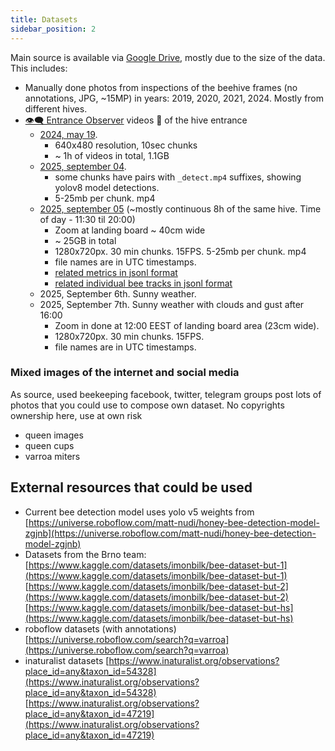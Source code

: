 ```yaml
---
title: Datasets
sidebar_position: 2
---
```

Main source is available via [Google Drive](https://drive.google.com/drive/folders/105PmxDKFUR6NCPLHBkXGdkfcZwWf9ABI?usp=drive_link), mostly due to the size of the data. This includes:

- Manually done photos from inspections of the beehive frames (no annotations, JPG, ~15MP) in years: 2019, 2020, 2021, 2024. Mostly from different hives.
- [👁️‍🗨️ Entrance Observer](/about/products/beehive_camera/) videos 🎥 of the hive entrance
	- [2024, may 19](https://drive.google.com/drive/folders/1bD9uFYu0c2Y4NfKOqTwB-NGl1ZIwEyI1?usp=drive_link). 
		- 640x480 resolution, 10sec chunks
		- ~ 1h of videos in total, 1.1GB
	- [2025, september 04](https://drive.google.com/drive/folders/1BY7RrQdQI-6iaSzx4-CVES0kwVlpzX2u?usp=drive_link). 
		- some chunks have pairs with `_detect.mp4` suffixes, showing yolov8 model detections.
		- 5-25mb per chunk. mp4
	- [2025, september 05](https://drive.google.com/drive/folders/12oV370f8HqrZsuXUU9mLWeT9NAs8HcO2?usp=drive_link) (~mostly continuous 8h of the same hive. Time of day - 11:30  til 20:00)
		- Zoom at landing board ~ 40cm wide
		- ~ 25GB in total
		- 1280x720px. 30 min chunks. 15FPS. 5-25mb per chunk. mp4
		- file names are in UTC timestamps.
		- [related metrics in jsonl format](https://drive.google.com/file/d/18b2aKTxrS1K9YpQciDybXwDlNYuEE4yh/view?usp=drive_link)
		- [related individual bee tracks in jsonl format](https://drive.google.com/file/d/1J6I2KOeUa4dns7OmXidvc6Oqc0VF2goC/view?usp=drive_link)
	- 2025, September 6th. Sunny weather.
	- 2025, September 7th. Sunny weather with clouds and gust after 16:00
		- Zoom in done at 12:00 EEST of landing board area (23cm wide). 
		- 1280x720px. 30 min chunks. 15FPS.  
		- file names are in UTC timestamps.

### Mixed images of the internet and social media

As source, used beekeeping facebook, twitter, telegram groups post lots of photos that you could use to compose own dataset. No copyrights ownership here, use at own risk

- queen images
- queen cups
- varroa miters

## External resources that could be used

- Current bee detection model uses yolo v5 weights from [https://universe.roboflow.com/matt-nudi/honey-bee-detection-model-zgjnb](https://universe.roboflow.com/matt-nudi/honey-bee-detection-model-zgjnb)
- Datasets from the Brno team: [https://www.kaggle.com/datasets/imonbilk/bee-dataset-but-1](https://www.kaggle.com/datasets/imonbilk/bee-dataset-but-1) [https://www.kaggle.com/datasets/imonbilk/bee-dataset-but-2](https://www.kaggle.com/datasets/imonbilk/bee-dataset-but-2) [https://www.kaggle.com/datasets/imonbilk/bee-dataset-but-hs](https://www.kaggle.com/datasets/imonbilk/bee-dataset-but-hs)
- roboflow datasets (with annotations) [https://universe.roboflow.com/search?q=varroa](https://universe.roboflow.com/search?q=varroa)
- inaturalist datasets [https://www.inaturalist.org/observations?place_id=any&taxon_id=54328](https://www.inaturalist.org/observations?place_id=any&taxon_id=54328) [https://www.inaturalist.org/observations?place_id=any&taxon_id=47219](https://www.inaturalist.org/observations?place_id=any&taxon_id=47219)

